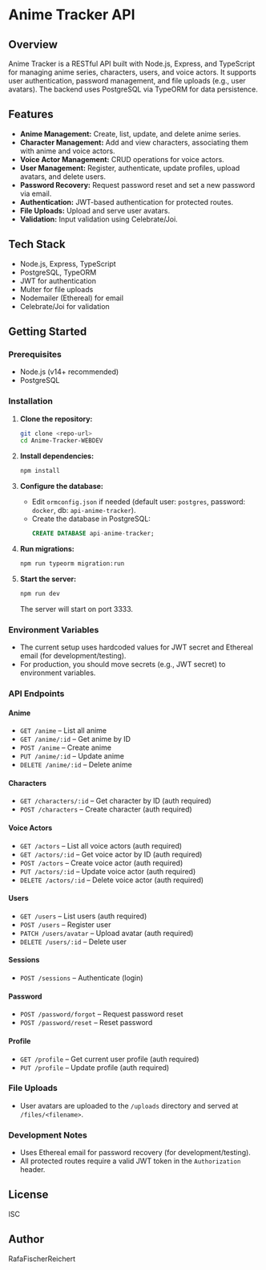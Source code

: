 # Anime Tracker API

## Overview

Anime Tracker is a RESTful API built with Node.js, Express, and TypeScript for managing anime series, characters, users, and voice actors. It supports user authentication, password management, and file uploads (e.g., user avatars). The backend uses PostgreSQL via TypeORM for data persistence.

## Features

- **Anime Management:** Create, list, update, and delete anime series.
- **Character Management:** Add and view characters, associating them with anime and voice actors.
- **Voice Actor Management:** CRUD operations for voice actors.
- **User Management:** Register, authenticate, update profiles, upload avatars, and delete users.
- **Password Recovery:** Request password reset and set a new password via email.
- **Authentication:** JWT-based authentication for protected routes.
- **File Uploads:** Upload and serve user avatars.
- **Validation:** Input validation using Celebrate/Joi.

## Tech Stack

- Node.js, Express, TypeScript
- PostgreSQL, TypeORM
- JWT for authentication
- Multer for file uploads
- Nodemailer (Ethereal) for email
- Celebrate/Joi for validation

## Getting Started

### Prerequisites

- Node.js (v14+ recommended)
- PostgreSQL

### Installation

1. **Clone the repository:**
   ```bash
   git clone <repo-url>
   cd Anime-Tracker-WEBDEV
   ```

2. **Install dependencies:**
   ```bash
   npm install
   ```

3. **Configure the database:**
   - Edit `ormconfig.json` if needed (default user: `postgres`, password: `docker`, db: `api-anime-tracker`).
   - Create the database in PostgreSQL:
     ```sql
     CREATE DATABASE api-anime-tracker;
     ```

4. **Run migrations:**
   ```bash
   npm run typeorm migration:run
   ```

5. **Start the server:**
   ```bash
   npm run dev
   ```
   The server will start on port 3333.

### Environment Variables

- The current setup uses hardcoded values for JWT secret and Ethereal email (for development/testing).
- For production, you should move secrets (e.g., JWT secret) to environment variables.

### API Endpoints

#### Anime

- `GET /anime` – List all anime
- `GET /anime/:id` – Get anime by ID
- `POST /anime` – Create anime
- `PUT /anime/:id` – Update anime
- `DELETE /anime/:id` – Delete anime

#### Characters

- `GET /characters/:id` – Get character by ID (auth required)
- `POST /characters` – Create character (auth required)

#### Voice Actors

- `GET /actors` – List all voice actors (auth required)
- `GET /actors/:id` – Get voice actor by ID (auth required)
- `POST /actors` – Create voice actor (auth required)
- `PUT /actors/:id` – Update voice actor (auth required)
- `DELETE /actors/:id` – Delete voice actor (auth required)

#### Users

- `GET /users` – List users (auth required)
- `POST /users` – Register user
- `PATCH /users/avatar` – Upload avatar (auth required)
- `DELETE /users/:id` – Delete user

#### Sessions

- `POST /sessions` – Authenticate (login)

#### Password

- `POST /password/forgot` – Request password reset
- `POST /password/reset` – Reset password

#### Profile

- `GET /profile` – Get current user profile (auth required)
- `PUT /profile` – Update profile (auth required)

### File Uploads

- User avatars are uploaded to the `/uploads` directory and served at `/files/<filename>`.

### Development Notes

- Uses Ethereal email for password recovery (for development/testing).
- All protected routes require a valid JWT token in the `Authorization` header.

## License

ISC

## Author

RafaFischerReichert
